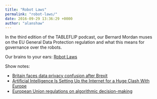 ```yaml
---
title: "Robot Laws"
permalink: "robot-laws/"
date: 2016-09-29 13:36:29 +0000
author: "alanshaw"
---
```

In the third edition of the TABLEFLIP podcast, our Bernard Mordan muses on the EU General Data Protection regulation and what this means for governance over the robots.

Our brains to your ears:
[Robot Laws](https://ucarecdn.com/851f7fc9-cb62-43f9-ae49-869a69a98e8c/TABLEFLIP_podcast_002.m4a)

Show notes:

* [Britain faces data privacy confusion after Brexit](http://www.ft.com/cms/s/2/d352557e-3e94-11e6-9f2c-36b487ebd80a.html?siteedition=uk#axzz4IzDhbDkr)
* [Artificial Intelligence Is Setting Up the Internet for a Huge Clash With Europe](http://www.wired.com/2016/07/artificial-intelligence-setting-internet-huge-clash-europe/)
* [European Union regulations on algorithmic decision-making](https://arxiv.org/pdf/1606.08813.pdf)
